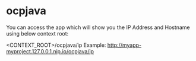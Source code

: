 # ocpjava

You can access the app which will show you the IP Address and Hostname using below context root:

<CONTEXT_ROOT>/ocpjava/ip
Example:
http://myapp-myproject.127.0.0.1.nip.io/ocpjava/ip 
